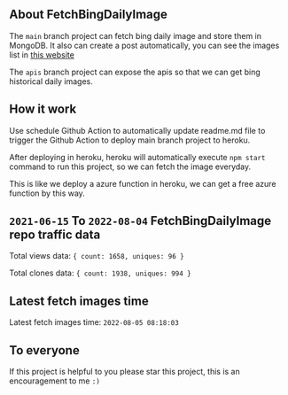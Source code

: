## About FetchBingDailyImage

The `main` branch project can fetch bing daily image and store them in MongoDB.
It also can create a post automatically, you can see the images list in [this website](https://oursalbum.netlify.app)

The `apis` branch project can expose the apis so that we can get bing historical daily images.

## How it work

Use schedule Github Action to automatically update readme.md file to trigger the Github Action to deploy main branch project to heroku.

After deploying in heroku, heroku will automatically execute `npm start` command to run this project, so we can fetch the image everyday.

This is like we deploy a azure function in heroku, we can get a free azure function by this way.

## `2021-06-15` To `2022-08-04` FetchBingDailyImage repo traffic data

Total views data: `{ count: 1658, uniques: 96 }`

Total clones data: `{ count: 1938, uniques: 994 }`

## Latest fetch images time

Latest fetch images time: `2022-08-05 08:18:03`

## To everyone

If this project is helpful to you please star this project, this is an encouragement to me `:)`



